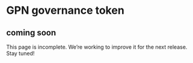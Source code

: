 
# GPN governance token
## coming soon
This page is incomplete. We’re working to improve it for the next release. Stay tuned!